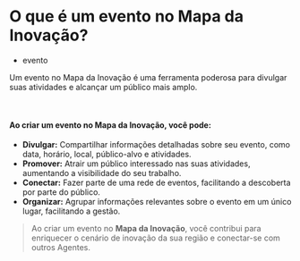 # O que é um evento no Mapa da Inovação?

- evento

Um evento no Mapa da Inovação é uma ferramenta poderosa para divulgar suas atividades e alcançar um público mais amplo.

&nbsp;

#### **Ao criar um evento no Mapa da Inovação, você pode:**

* **Divulgar:** Compartilhar informações detalhadas sobre seu evento, como data, horário, local, público-alvo e atividades.
* **Promover:** Atrair um público interessado nas suas atividades, aumentando a visibilidade do seu trabalho.
* **Conectar:** Fazer parte de uma rede de eventos, facilitando a descoberta por parte do público.
* **Organizar:** Agrupar informações relevantes sobre o evento em um único lugar, facilitando a gestão.

> Ao criar um evento no **Mapa da Inovação**, você contribui para enriquecer o cenário de inovação da sua região e conectar-se com outros Agentes.